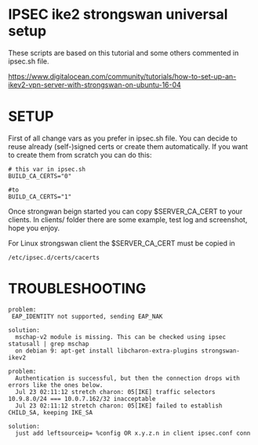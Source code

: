 IPSEC ike2 strongswan universal setup
=====================================

These scripts are based on this tutorial and some others commented in ipsec.sh file.

https://www.digitalocean.com/community/tutorials/how-to-set-up-an-ikev2-vpn-server-with-strongswan-on-ubuntu-16-04


SETUP
=====

First of all change vars as you prefer in ipsec.sh file.
You can decide to reuse already (self-)signed certs or create them automatically.
If you want to create them from scratch you can do this:

````
# this var in ipsec.sh
BUILD_CA_CERTS="0"

#to
BUILD_CA_CERTS="1"
````

Once strongwan beign started you can copy $SERVER_CA_CERT to your clients.
In clients/ folder there are some example, test log and screenshot, hope you enjoy.

For Linux strongswan client the $SERVER_CA_CERT must be copied in

````
/etc/ipsec.d/certs/cacerts
````


TROUBLESHOOTING
===============

````
problem:
 EAP_IDENTITY not supported, sending EAP_NAK
 
solution:
  mschap-v2 module is missing. This can be checked using ipsec statusall | grep mschap
  on debian 9: apt-get install libcharon-extra-plugins strongswan-ikev2

````

````
problem:
  Authentication is successful, but then the connection drops with errors like the ones below.
  Jul 23 02:11:12 stretch charon: 05[IKE] traffic selectors 10.9.8.0/24 === 10.0.7.162/32 inacceptable
  Jul 23 02:11:12 stretch charon: 05[IKE] failed to establish CHILD_SA, keeping IKE_SA

solution:
  just add leftsourceip= %config OR x.y.z.n in client ipsec.conf conn
````

